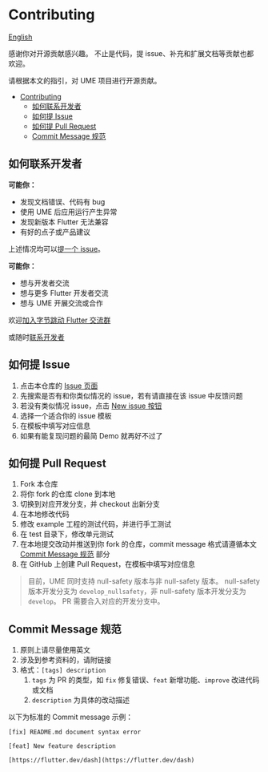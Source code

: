 # Contributing

[English](./CONTRIBUTING_en.md)

感谢你对开源贡献感兴趣。
不止是代码，提 issue、补充和扩展文档等贡献也都欢迎。

请根据本文的指引，对 UME 项目进行开源贡献。

- [Contributing](#contributing)
  - [如何联系开发者](#如何联系开发者)
  - [如何提 Issue](#如何提-issue)
  - [如何提 Pull Request](#如何提-pull-request)
  - [Commit Message 规范](#commit-message-规范)

## 如何联系开发者

**可能你：**

- 发现文档错误、代码有 bug
- 使用 UME 后应用运行产生异常
- 发现新版本 Flutter 无法兼容
- 有好的点子或产品建议

上述情况均可以[提一个 issue](#how-to-issue)。

**可能你：**

- 想与开发者交流
- 想与更多 Flutter 开发者交流
- 想与 UME 开展交流或合作

欢迎[加入字节跳动 Flutter 交流群](https://applink.feishu.cn/client/chat/chatter/add_by_link?link_token=b07u55bb-68f0-4a4b-871d-687637766a68)

或随时[联系开发者](mailto:zhaorui.dev@bytedance.com)

## 如何提 Issue

1. 点击本仓库的 [Issue 页面](https://github.com/bytedance/flutter_ume/issues)
2. 先搜索是否有和你类似情况的 issue，若有请直接在该 issue 中反馈问题
3. 若没有类似情况 issue，点击 [New issue 按钮](https://github.com/bytedance/flutter_ume/issues/new/choose)
4. 选择一个适合你的 issue 模板
5. 在模板中填写对应信息
6. 如果有能复现问题的最简 Demo 就再好不过了

## 如何提 Pull Request

1. Fork 本仓库
2. 将你 fork 的仓库 clone 到本地
3. 切换到对应开发分支，并 checkout 出新分支
4. 在本地修改代码
5. 修改 example 工程的测试代码，并进行手工测试
6. 在 test 目录下，修改单元测试
7. 在本地提交改动并推送到你 fork 的仓库，commit message 格式请遵循本文 [Commit Message 规范](#commit-message) 部分
8. 在 GitHub 上创建 Pull Request，在模板中填写对应信息

> 目前，UME 同时支持 null-safety 版本与非 null-safety 版本。
> null-safety 版本开发分支为 `develop_nullsafety`，非 null-safety 版本开发分支为 `develop`。
> PR 需要合入对应的开发分支中。

## Commit Message 规范

1. 原则上请尽量使用英文
2. 涉及到参考资料的，请附链接
3. 格式：`[tags] description`
   1. `tags` 为 PR 的类型，如 `fix` 修复错误、`feat` 新增功能、`improve` 改进代码或文档
   2. `description` 为具体的改动描述

以下为标准的 Commit message 示例：

``` plaintext
[fix] README.md document syntax error
```

``` plaintext
[feat] New feature description

[https://flutter.dev/dash](https://flutter.dev/dash)
```
